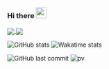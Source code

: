 ### Hi there <img src="https://media.giphy.com/media/hvRJCLFzcasrR4ia7z/giphy.gif" width="25px">
<!-- 
<div>
<img src="https://github-readme-stats.vercel.app/api?username=vstacked&show_icons=true&theme=tokyonight&count_private=true" width="50%">
<img src="https://github-readme-stats.vercel.app/api/wakatime?username=vstacked&theme=tokyonight&langs_count=5" width="50%">
</div> -->
<a href="https://github-readme-stats.vercel.app/api?username=vstacked&show_icons=true&theme=tokyonight&count_private=true">
  <img align="center" src="https://github-readme-stats.vercel.app/api?username=vstacked&show_icons=true&theme=tokyonight&count_private=true" />
</a>
<a href="https://github-readme-stats.vercel.app/api/wakatime?username=vstacked&theme=tokyonight&langs_count=5">
  <img align="center" src="https://github-readme-stats.vercel.app/api/wakatime?username=vstacked&theme=tokyonight&langs_count=5" />
</a>

![GitHub stats](https://github-readme-stats.vercel.app/api?username=vstacked&show_icons=true&theme=tokyonight&count_private=true)
![Wakatime stats](https://github-readme-stats.vercel.app/api/wakatime?username=vstacked&theme=tokyonight&langs_count=5)

  
![GitHub last commit](https://img.shields.io/github/last-commit/vstacked/vstacked)
![pv](https://pageview.vercel.app/?github_user=vstacked)

<!--
**vstacked/vstacked** is a ✨ _special_ ✨ repository because its `README.md` (this file) appears on your GitHub profile.

Here are some ideas to get you started:

- 🔭 I’m currently working on ...
- 🌱 I’m currently learning ...
- 👯 I’m looking to collaborate on ...
- 🤔 I’m looking for help with ...
- 💬 Ask me about ...
- 📫 How to reach me: ...
- 😄 Pronouns: ...
- ⚡ Fun fact: ...
-->
